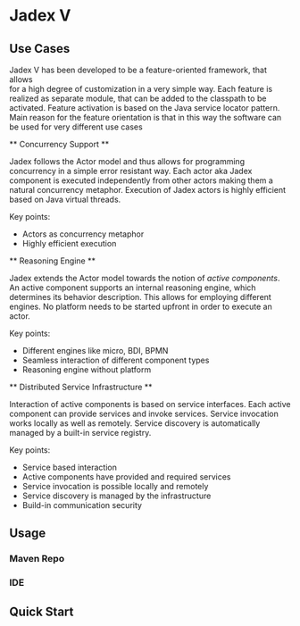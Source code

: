 # Jadex V

## Use Cases

Jadex V has been developed to be a feature-oriented framework, that allows  
for a high degree of customization in a very simple way. Each feature is 
realized as separate module, that can be added to the classpath to be activated.
Feature activation is based on the Java service locator pattern.
Main reason for the feature orientation is that in this way the software can
be used for very different use cases

** Concurrency Support **

Jadex follows the Actor model and thus allows for programming concurrency 
in a simple error resistant way. Each actor aka Jadex component is executed
independently from other actors making them a natural concurrency metaphor.
Execution of Jadex actors is highly efficient based on Java virtual threads.

Key points:
- Actors as concurrency metaphor
- Highly efficient execution

** Reasoning Engine **

Jadex extends the Actor model towards the notion of *active components*. An active
component supports an internal reasoning engine, which determines its behavior
description. This allows for employing different engines. No platform needs
to be started upfront in order to execute an actor.

Key points:
- Different engines like micro, BDI, BPMN
- Seamless interaction of different component types
- Reasoning engine without platform

** Distributed Service Infrastructure **

Interaction of active components is based on service interfaces. Each active component
can provide services and invoke services. Service invocation works locally as well as 
remotely. Service discovery is automatically managed by a built-in service registry.

Key points: 
- Service based interaction
- Active components have provided and required services
- Service invocation is possible locally and remotely
- Service discovery is managed by the infrastructure
- Build-in communication security


## Usage

### Maven Repo

### IDE

## Quick Start

